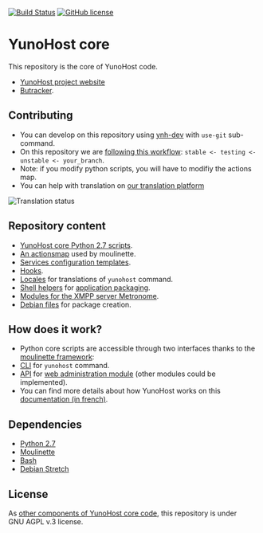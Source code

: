 [![Build Status](https://travis-ci.org/YunoHost/yunohost.svg?branch=stretch-unstable)](https://travis-ci.org/YunoHost/yunohost)
[![GitHub license](https://img.shields.io/github/license/YunoHost/yunohost)](https://github.com/YunoHost/yunohost/blob/stretch-unstable/LICENSE)

# YunoHost core

This repository is the core of YunoHost code.

- [YunoHost project website](https://yunohost.org)
- [Butracker](https://github.com/YunoHost/issues).

## Contributing

- You can develop on this repository using [ynh-dev](https://github.com/YunoHost/ynh-dev) with `use-git` sub-command.
- On this repository we are [following this workflow](https://yunohost.org/#/build_system_en): `stable <- testing <- unstable <- your_branch`.
- Note: if you modify python scripts, you will have to modifiy the actions map.
- You can help with translation on [our translation platform](https://translate.yunohost.org/engage/yunohost/?utm_source=widget)

<img src="https://translate.yunohost.org/widgets/yunohost/-/multi-auto.svg" alt="Translation status" />


## Repository content

- [YunoHost core Python 2.7 scripts](./src/yunohost).
- [An actionsmap](./data/actionsmap/yunohost.yml) used by moulinette.
- [Services configuration templates](./data/templates).
- [Hooks](./data/hooks).
- [Locales](./locales) for translations of `yunohost` command.
- [Shell helpers](./helpers.d) for [application packaging](https://yunohost.org/#/packaging_apps_helpers_en).
- [Modules for the XMPP server Metronome](./lib/metronome/modules).
- [Debian files](./debian) for package creation.

## How does it work?

- Python core scripts are accessible through two interfaces thanks to the [moulinette framework](https://github.com/YunoHost/moulinette):
 - [CLI](https://en.wikipedia.org/wiki/Command-line_interface) for `yunohost` command.
 - [API](https://en.wikipedia.org/wiki/Application_programming_interface) for [web administration module](https://github.com/YunoHost/yunohost-admin) (other modules could be implemented).
- You can find more details about how YunoHost works on this [documentation (in french)](https://yunohost.org/#/package_list_fr).

## Dependencies

- [Python 2.7](https://www.python.org/download/releases/2.7)
- [Moulinette](https://github.com/YunoHost/moulinette)
- [Bash](https://www.gnu.org/software/bash/bash.html)
- [Debian Stretch](https://www.debian.org/releases/stretch)

## License

As [other components of YunoHost core code](https://yunohost.org/#/faq_en), this repository is under GNU AGPL v.3 license.
